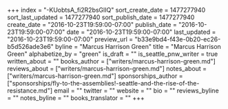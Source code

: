 +++
index = "-KUobtsA_fi2R2bsGlIQ"
sort_create_date = 1477277940
sort_last_updated = 1477277940
sort_publish_date = 1477277940
create_date = "2016-10-23T19:59:00-07:00"
publish_date = "2016-10-23T19:59:00-07:00"
date = "2016-10-23T19:59:00-07:00"
last_updated = "2016-10-23T19:59:00-07:00"
preview_url = "b33e9bd4-f43e-0b20-ec26-b5d526ade3e6"
byline = "Marcus Harrison Green"
title = "Marcus Harrison Green"
alphabetize_by = "green"
is_draft = ""
is_seattle_pnw_writer = true
written_about = ""
books_author = ["writers/marcus-harrison-green.md"]
reviews_about = ["writers/marcus-harrison-green.md"]
notes_about = ["writers/marcus-harrison-green.md"]
sponsorships_author = ["sponsorships/fly-to-the-assemblies!-seattle-and-the-rise-of-the-resistance.md"]
email = ""
twitter = ""
website = ""
bio = ""
reviews_byline = ""
notes_byline = ""
books_translator = ""
+++
